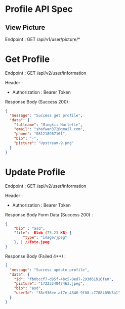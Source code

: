 # Profile API Spec

## View Picture
Endpoint : GET /api/v1/user/picture/*

# Get Profile
Endpoint : GET /api/v2/user/information

Header :
- Authorization : Bearer Token

Response Body (Success 200) :
```json
{
  "message": "Success get profile",
  "data": {
    "fullname": "Mingkii Nurlette",
    "email": "shafwan372@gmail.com",
    "phone": "081218987161",
    "bio": "-",
    "picture": "Upstream-9.png"
  }
}
```

# Update Profile
Endpoint : GET /api/v2/user/information

Header :
- Authorization : Bearer Token

Response Body Form Data (Success 200) :
```json
{
    "bio" : "asd",
    "file":  Blob (75.23 KB) {
        "type": "image/jpeg"
    }, | //foto.jpeg
}
```

Response Body (Failed 4**) :
```json
{
  "message": "Success update profile",
  "data": {
    "id": "fb0bccf7-d95f-4bc5-8ed7-293d61b16fe0",
    "picture": "1722324047463.jpeg",
    "bio": "asd",
    "userId": "38c936ee-af7e-4340-9f88-c7788409b3a1"
  }
}
```